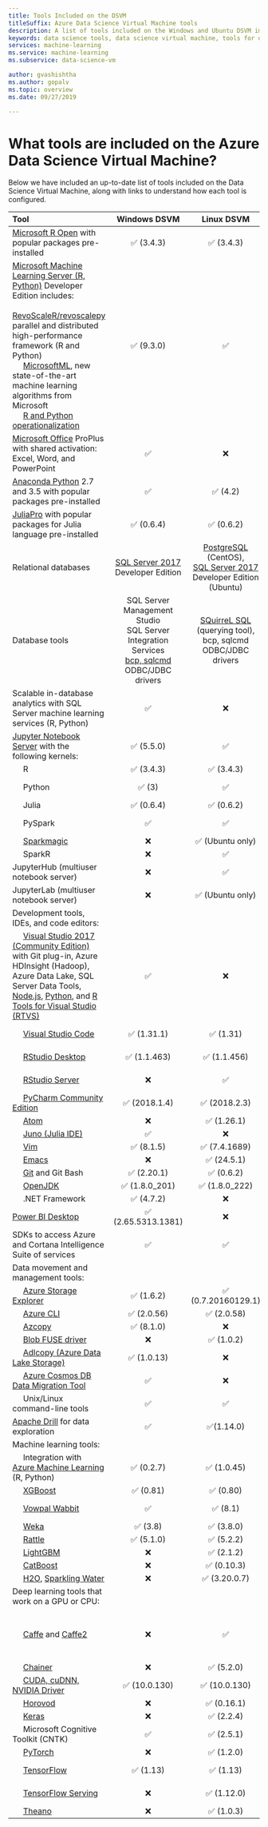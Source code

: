 ```yaml
---
title: Tools Included on the DSVM
titleSuffix: Azure Data Science Virtual Machine tools
description: A list of tools included on the Windows and Ubuntu DSVM images
keywords: data science tools, data science virtual machine, tools for data science, linux data science
services: machine-learning
ms.service: machine-learning
ms.subservice: data-science-vm

author: gvashishtha
ms.author: gopalv
ms.topic: overview
ms.date: 09/27/2019

---
```


# What tools are included on the Azure Data Science Virtual Machine?

Below we have included an up-to-date list of tools included on the Data Science Virtual Machine, along with links to understand how each tool is configured.


| **Tool**                                                           | **Windows DSVM** | **Linux DSVM** | **Usage notes** |
| :------------------------------------------------------------------ |:-------------------:|:------------------:|:------:|
| [Microsoft R Open](https://mran.microsoft.com/open/) with popular packages pre-installed   |<span class='green-check'>&#9989;</span> (3.4.3)                    |<span class='green-check'>&#9989;</span> (3.4.3)  | [R on the DSVM](./dsvm-languages.md#r)           |
| [Microsoft Machine Learning Server (R, Python)](https://docs.microsoft.com/machine-learning-server/) Developer Edition includes: <br />  &nbsp;&nbsp;&nbsp;&nbsp; [RevoScaleR/revoscalepy](https://docs.microsoft.com/machine-learning-server/r/concept-what-is-revoscaler) parallel and distributed high-performance framework (R and Python)<br />  &nbsp;&nbsp;&nbsp;&nbsp; [MicrosoftML](https://docs.microsoft.com/machine-learning-server/r/concept-what-is-the-microsoftml-package), new state-of-the-art machine learning algorithms from Microsoft <br />  &nbsp;&nbsp;&nbsp;&nbsp; [R and Python operationalization](https://docs.microsoft.com/machine-learning-server/what-is-operationalization)                                            |<span class='green-check'>&#9989;</span>      (9.3.0)                 |<span class='green-check'>&#9989;</span> | |
| [Microsoft Office](https://products.office.com/business/office-365-proplus-business-software) ProPlus with shared activation: Excel, Word, and PowerPoint   |<span class='green-check'>&#9989;</span>                       |<span class='red-x'>&#10060;</span>              | |
| [Anaconda Python](https://www.continuum.io/) 2.7 and 3.5 with popular packages pre-installed    |<span class='green-check'>&#9989;</span>                       |<span class='green-check'>&#9989;</span>       (4.2)        | |
| [JuliaPro](https://juliacomputing.com/products/juliapro.html) with popular packages for Julia language pre-installed                         |<span class='green-check'>&#9989;</span>    (0.6.4)                   |<span class='green-check'>&#9989;</span> (0.6.2)              | [Julia on the DSVM](./dsvm-languages.md#julia) |
| Relational databases                                                            | [SQL Server 2017](https://www.microsoft.com/sql-server/sql-server-2017) <br/> Developer Edition| [PostgreSQL](https://www.postgresql.org/) (CentOS),<br/>[SQL Server 2017](https://www.microsoft.com/sql-server/sql-server-2017) <br/> Developer Edition (Ubuntu) | [SQL Server on the DSVM](./dsvm-data-platforms#sql-server-2017-developer-edition.md) |
| Database tools                                                       |  SQL Server Management Studio <br/> SQL Server Integration Services<br/> [bcp, sqlcmd](https://docs.microsoft.com/sql/tools/command-prompt-utility-reference-database-engine)<br />  ODBC/JDBC drivers|  [SQuirreL SQL](http://squirrel-sql.sourceforge.net/) (querying tool), <br />  bcp, sqlcmd <br />  ODBC/JDBC drivers| |
| Scalable in-database analytics with SQL Server machine learning services (R, Python) |<span class='green-check'>&#9989;</span>    | <span class='red-x'>&#10060;</span>                | |
| [Jupyter Notebook Server](https://jupyter.org/) with the following kernels:                                  |<span class='green-check'>&#9989;</span>  (5.5.0)   |<span class='green-check'>&#9989;</span> | [Jupyter Notebook samples](./dsvm-samples-and-walkthroughs.md) | 
|     &nbsp;&nbsp;&nbsp;&nbsp; R |<span class='green-check'>&#9989;</span> (3.4.3) |<span class='green-check'>&#9989;</span> (3.4.3) | [R Jupyter Samples](./dsvm-samples-and-walkthroughs.md#r-language) |
|     &nbsp;&nbsp;&nbsp;&nbsp; Python |<span class='green-check'>&#9989;</span> (3) |<span class='green-check'>&#9989;</span> | [Python Jupyter Samples](./dsvm-samples-and-walkthroughs.md#python-language) |
|     &nbsp;&nbsp;&nbsp;&nbsp; Julia |<span class='green-check'>&#9989;</span> (0.6.4) |<span class='green-check'>&#9989;</span> (0.6.2) | [Julia Jupyter Samples](./dsvm-samples-and-walkthroughs.md#julia-language) |
|     &nbsp;&nbsp;&nbsp;&nbsp; PySpark |<span class='green-check'>&#9989;</span> |<span class='green-check'>&#9989;</span> | [pySpark Jupyter Samples](./dsvm-samples-and-walkthroughs.md#sparkml)
|     &nbsp;&nbsp;&nbsp;&nbsp; [Sparkmagic](https://github.com/jupyter-incubator/sparkmagic) |<span class='red-x'>&#10060;</span>   |<span class='green-check'>&#9989;</span> (Ubuntu only) | |
|     &nbsp;&nbsp;&nbsp;&nbsp; SparkR     |<span class='red-x'>&#10060;</span>   |<span class='green-check'>&#9989;</span> | |
| JupyterHub (multiuser notebook server)|<span class='red-x'>&#10060;</span>   |<span class='green-check'>&#9989;</span> | |
| JupyterLab (multiuser notebook server) |<span class='red-x'>&#10060;</span>   |<span class='green-check'>&#9989;</span> (Ubuntu only) | |
| Development tools, IDEs, and code editors:| | |
| &nbsp;&nbsp;&nbsp;&nbsp; [Visual Studio 2017 (Community Edition)](https://www.visualstudio.com/community/) with Git plug-in, Azure HDInsight (Hadoop), Azure Data Lake, SQL Server Data Tools, [Node.js](https://github.com/Microsoft/nodejstools), [Python](https://aka.ms/ptvs), and [R Tools for Visual Studio (RTVS)](https://microsoft.github.io/RTVS-docs/) |<span class='green-check'>&#9989;</span> |<span class='red-x'>&#10060;</span>   | [Visual Studio 2019 on the DSVM](./dsvm-tools-development.md#visual-studio-2019) |
| &nbsp;&nbsp;&nbsp;&nbsp; [Visual Studio Code](https://code.visualstudio.com/) |<span class='green-check'>&#9989;</span> (1.31.1) |<span class='green-check'>&#9989;</span> (1.31) | [Visual Studio Code on the DSVM](./dsvm-tools-development.md#visual-studio-code) |
| &nbsp;&nbsp;&nbsp;&nbsp; [RStudio Desktop](https://www.rstudio.com/products/rstudio/#Desktop) |<span class='green-check'>&#9989;</span> (1.1.463) |<span class='green-check'>&#9989;</span> (1.1.456) | [RStudio Desktop on the DSVM](./dsvm-tools-development.md#rstudio--desktop) |
| &nbsp;&nbsp;&nbsp;&nbsp; [RStudio Server](https://www.rstudio.com/products/rstudio/#Server) |<span class='red-x'>&#10060;</span>   |<span class='green-check'>&#9989;</span> | [RStudio Server on the DSVM](./dsvm-tools-development.md#rstudio--server)
| &nbsp;&nbsp;&nbsp;&nbsp; [PyCharm Community Edition](https://www.jetbrains.com/pycharm/) |<span class='green-check'>&#9989;</span> (2018.1.4)  |<span class='green-check'>&#9989;</span> (2018.2.3) | [PyCharm on the DSVM](./dsvm-tools-development.md#pycharm)
| &nbsp;&nbsp;&nbsp;&nbsp; [Atom](https://atom.io/) |<span class='red-x'>&#10060;</span>   |<span class='green-check'>&#9989;</span> (1.26.1) | |
| &nbsp;&nbsp;&nbsp;&nbsp; [Juno (Julia IDE)](https://junolab.org/)|<span class='green-check'>&#9989;</span> |<span class='red-x'>&#10060;</span> | [Juno on the DSVM](./dsvm-tools-development.md#juno)
| &nbsp;&nbsp;&nbsp;&nbsp; [Vim](https://www.vim.org) |<span class='green-check'>&#9989;</span> (8.1.5) |<span class='green-check'>&#9989;</span> (7.4.1689) | |
| &nbsp;&nbsp;&nbsp;&nbsp; [Emacs](https://www.gnu.org/software/emacs) | <span class='red-x'>&#10060;</span> | <span class='green-check'>&#9989;</span> (24.5.1) | |
| &nbsp;&nbsp;&nbsp;&nbsp; [Git](https://git-scm.com/) and Git Bash |<span class='green-check'>&#9989;</span> (2.20.1) |<span class='green-check'>&#9989;</span> (0.6.2) | |
| &nbsp;&nbsp;&nbsp;&nbsp; [OpenJDK](https://openjdk.java.net) |<span class='green-check'>&#9989;</span> (1.8.0_201) |<span class='green-check'>&#9989;</span> (1.8.0_222) | |
| &nbsp;&nbsp;&nbsp;&nbsp; .NET Framework |<span class='green-check'>&#9989;</span> (4.7.2) |<span class='red-x'>&#10060;</span>   | |
| [Power BI Desktop](https://powerbi.microsoft.com/en-us/) |<span class='green-check'>&#9989;</span> (2.65.5313.1381) |<span class='red-x'>&#10060;</span>   |
| SDKs to access Azure and Cortana Intelligence Suite of services |<span class='green-check'>&#9989;</span> |<span class='green-check'>&#9989;</span> | [Power BI desktop on the DSVM](./dsvm-tools-development.md#power-bi-desktop) |
| Data movement and management tools: | | |
| &nbsp;&nbsp;&nbsp;&nbsp; [Azure Storage Explorer](https://azure.microsoft.com/en-us/features/storage-explorer/) |<span class='green-check'>&#9989;</span> (1.6.2) |<span class='green-check'>&#9989;</span> (0.7.20160129.1) | |
| &nbsp;&nbsp;&nbsp;&nbsp; [Azure CLI](https://docs.microsoft.com/cli/azure) |<span class='green-check'>&#9989;</span> (2.0.56) |<span class='green-check'>&#9989;</span> (2.0.58) | |
| &nbsp;&nbsp;&nbsp;&nbsp; [Azcopy](https://docs.microsoft.com/azure/storage/storage-use-azcopy) |<span class='green-check'>&#9989;</span> (8.1.0) |<span class='red-x'>&#10060;</span>   | [Azcopy on the DSVM](./dsvm-tools-ingestion.md#azcopy)
| &nbsp;&nbsp;&nbsp;&nbsp; [Blob FUSE driver](https://github.com/Azure/azure-storage-fuse) |<span class='red-x'>&#10060;</span>   |<span class='green-check'>&#9989;</span> (1.0.2) | [blobfuse on the DSVM](./dsvm-tools-ingestion.md#blobfuse)
| &nbsp;&nbsp;&nbsp;&nbsp; [Adlcopy (Azure Data Lake Storage)](https://docs.microsoft.com/azure/data-lake-store/data-lake-store-copy-data-azure-storage-blob) |<span class='green-check'>&#9989;</span> (1.0.13) |<span class='red-x'>&#10060;</span>   | [Adlcopy on the DSVM](./dsvm-tools-ingestion.md#adlcopy)
| &nbsp;&nbsp;&nbsp;&nbsp; [Azure Cosmos DB Data Migration Tool](https://docs.microsoft.com/azure/documentdb/documentdb-import-data) |<span class='green-check'>&#9989;</span> |<span class='red-x'>&#10060;</span>   | [Cosmos DB on the DSVM](./dsvm-tools-ingestion.md#azure-cosmos-db-data-migration-tool) |
| &nbsp;&nbsp;&nbsp;&nbsp; Unix/Linux command-line tools |<span class='green-check'>&#9989;</span> |<span class='green-check'>&#9989;</span> | |
| [Apache Drill](https://drill.apache.org) for data exploration |<span class='green-check'>&#9989;</span> |<span class='green-check'>&#9989;</span>(1.14.0) | [Apache Drill on the DSVM](./dsvm-tools-explore-and-visualize.md#apache-drill)
| Machine learning tools: ||||
| &nbsp;&nbsp;&nbsp;&nbsp; Integration with [Azure Machine Learning](https://azure.microsoft.com/services/machine-learning/) (R, Python) |<span class='green-check'>&#9989;</span> (0.2.7) |<span class='green-check'>&#9989;</span> (1.0.45) | [Azure ML SDK](./dsvm-ml-data-science-tools.md#azure-machine-learning-sdk-for-python)
| &nbsp;&nbsp;&nbsp;&nbsp; [XGBoost](https://github.com/dmlc/xgboost) |<span class='green-check'>&#9989;</span> (0.81) |<span class='green-check'>&#9989;</span> (0.80) | [XGBoost on the DSVM](./dsvm-ml-data-science-tools.md#xgboost)
| &nbsp;&nbsp;&nbsp;&nbsp; [Vowpal Wabbit](https://github.com/JohnLangford/vowpal_wabbit) |<span class='green-check'>&#9989;</span> |<span class='green-check'>&#9989;</span> (8.1) | [Vowpal Wabbit on the DSVM](./dsvm-ml-data-science-tools.md#vowpal-wabbit)
| &nbsp;&nbsp;&nbsp;&nbsp; [Weka](https://www.cs.waikato.ac.nz/ml/weka/) |<span class='green-check'>&#9989;</span> (3.8) |<span class='green-check'>&#9989;</span> (3.8.0) |
| &nbsp;&nbsp;&nbsp;&nbsp; [Rattle](https://togaware.com/rattle/) |<span class='green-check'>&#9989;</span> (5.1.0) |<span class='green-check'>&#9989;</span> (5.2.2) | [Weka on the DSVM](./dsvm-ml-data-science-tools.md#weka) |
| &nbsp;&nbsp;&nbsp;&nbsp; [LightGBM](https://github.com/Microsoft/LightGBM) |<span class='red-x'>&#10060;</span>   |<span class='green-check'>&#9989;</span> (2.1.2) | [LightGBM on the DSVM](./dsvm-ml-data-science-tools.md#lightgbm)
| &nbsp;&nbsp;&nbsp;&nbsp; [CatBoost](https://tech.yandex.com/catboost/) |<span class='red-x'>&#10060;</span>   |<span class='green-check'>&#9989;</span> (0.10.3) | |
| &nbsp;&nbsp;&nbsp;&nbsp; [H2O](https://www.h2o.ai/h2o/), [Sparkling Water](https://www.h2o.ai/sparkling-water/) |<span class='red-x'>&#10060;</span>   |<span class='green-check'>&#9989;</span> (3.20.0.7) | [H20 on the DSVM](./dsvm-ml-data-science-tools.md#h2o) |
| Deep learning tools that work on a GPU or CPU: |  |  |  |
| &nbsp;&nbsp;&nbsp;&nbsp; [Caffe](https://github.com/BVLC/caffe) and [Caffe2](https://github.com/facebookarchive/caffe2) |<span class='red-x'>&#10060;</span>   |<span class='green-check'>&#9989;</span> | [Caffe](./dsvm-deep-learning-ai-frameworks.md#caffe) and [Caffe2]()./dsvm-deep-learning-ai-frameworks.md#caffe2) on the DSVM |
| &nbsp;&nbsp;&nbsp;&nbsp; [Chainer](https://chainer.org) |<span class='red-x'>&#10060;</span>   |<span class='green-check'>&#9989;</span> (5.2.0) | [Chainer on the DSVM](./dsvm-deep-learning-ai-frameworks.md#chainer) |
| &nbsp;&nbsp;&nbsp;&nbsp; [CUDA, cuDNN, NVIDIA Driver](https://developer.nvidia.com/cuda-toolkit) |<span class='green-check'>&#9989;</span> (10.0.130) |<span class='green-check'>&#9989;</span> (10.0.130) | [CUDA, cuDNN, NVIDIA Driver on the DSVM](./dsvm-deep-learning-ai-frameworks.md#cuda-cudnn-nvidia-driver) |
| &nbsp;&nbsp;&nbsp;&nbsp; [Horovod](https://github.com/horovod/horovod) |<span class='red-x'>&#10060;</span>   |<span class='green-check'>&#9989;</span> (0.16.1) | [Horovod on the DSVM](./dsvm-deep-learning-ai-frameworks.md#horovod) |
| &nbsp;&nbsp;&nbsp;&nbsp; [Keras](https://keras.io) |<span class='red-x'>&#10060;</span>   |<span class='green-check'>&#9989;</span> (2.2.4) | [Keras on the DSVM](./dsvm-deep-learning-ai-frameworks.md#keras) |
| &nbsp;&nbsp;&nbsp;&nbsp; Microsoft Cognitive Toolkit (CNTK) |<span class='green-check'>&#9989;</span> |<span class='green-check'>&#9989;</span> (2.5.1) | [CNTK on the DSVM](https://docs.microsoft.com/en-us/cognitive-toolkit/) |
| &nbsp;&nbsp;&nbsp;&nbsp; [PyTorch](https://pytorch.org) |<span class='red-x'>&#10060;</span>   |<span class='green-check'>&#9989;</span> (1.2.0) | [PyTorch on the DSVM](./dsvm-deep-learning-ai-frameworks.md#pytorch) |
| &nbsp;&nbsp;&nbsp;&nbsp; [TensorFlow](https://www.tensorflow.org) |<span class='green-check'>&#9989;</span> (1.13) |<span class='green-check'>&#9989;</span> (1.13) | [TensorFlow on the DSVM](./dsvm-deep-learning-ai-frameworks.md#tensorflow) |
| &nbsp;&nbsp;&nbsp;&nbsp; [TensorFlow Serving](https://www.tensorflow.org/tfx/guide/serving) |<span class='red-x'>&#10060;</span>   |<span class='green-check'>&#9989;</span> (1.12.0) | [TensorFlow Serving on the DSVM](./dsvm-deep-learning-ai-frameworks.md#tensorflow-serving) |
| &nbsp;&nbsp;&nbsp;&nbsp; [Theano](https://github.com/Theano/Theano) | <span class='red-x'>&#10060;</span> | <span class='green-check'>&#9989;</span> (1.0.3) | [Theano on the DSVM](./dsvm-deep-learning-ai-frameworks.md#theano)

